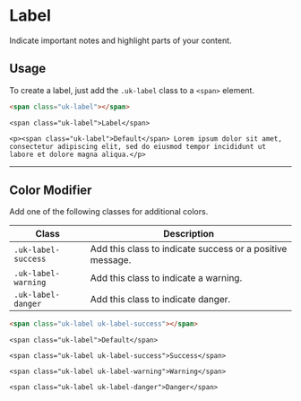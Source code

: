 # Label

<p class="uk-text-lead">Indicate important notes and highlight parts of your content.</p>

## Usage

To create a label, just add the `.uk-label` class to a `<span>` element.

```html
<span class="uk-label"></span>
```

```example
<span class="uk-label">Label</span>

<p><span class="uk-label">Default</span> Lorem ipsum dolor sit amet, consectetur adipiscing elit, sed do eiusmod tempor incididunt ut labore et dolore magna aliqua.</p>
```

***

## Color Modifier

Add one of the following classes for additional colors.

| Class               | Description                                               |
|---------------------|-----------------------------------------------------------|
| `.uk-label-success` | Add this class to indicate success or a positive message. |
| `.uk-label-warning` | Add this class to indicate a warning.                     |
| `.uk-label-danger`  | Add this class to indicate danger.                        |

```html
<span class="uk-label uk-label-success"></span>
```

```example
<span class="uk-label">Default</span>

<span class="uk-label uk-label-success">Success</span>

<span class="uk-label uk-label-warning">Warning</span>

<span class="uk-label uk-label-danger">Danger</span>
```
